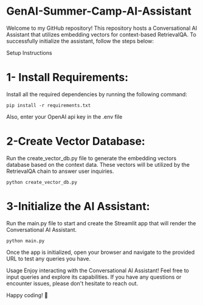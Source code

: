 # GenAI-Summer-Camp-AI-Assistant


Welcome to my GitHub repository! This repository hosts a Conversational AI Assistant that utilizes embedding vectors for context-based RetrievalQA. To successfully initialize the assistant, follow the steps below:

Setup Instructions

# 1- Install Requirements:
Install all the required dependencies by running the following command:


```pip install -r requirements.txt```

Also, enter your OpenAI api key in the .env file

# 2-Create Vector Database:

Run the create_vector_db.py file to generate the embedding vectors database based on the context data. These vectors will be utilized by the RetrievalQA chain to answer user inquiries.


```python create_vector_db.py```

# 3-Initialize the AI Assistant:

Run the main.py file to start and create the Streamlit app that will render the Conversational AI Assistant.


```python main.py```

Once the app is initialized, open your browser and navigate to the provided URL to test any queries you have.

Usage
Enjoy interacting with the Conversational AI Assistant! Feel free to input queries and explore its capabilities. If you have any questions or encounter issues, please don't hesitate to reach out.

Happy coding! 🚀
